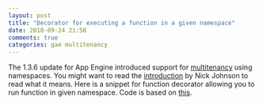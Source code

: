 ```yaml
---
layout: post
title: "Decorator for executing a function in a given namespace"
date: 2010-09-24 21:58
comments: true
categories: gae multitenancy
---
```

The 1.3.6 update for App Engine introduced support for <a href="http://code.google.com/appengine/docs/python/multitenancy/multitenancy.html">multitenancy</a> using namespaces. You might want to read the <a href="http://blog.notdot.net/2010/08/New-in-1-3-6-Namespaces">introduction</a> by Nick Johnson to read what it means. Here is a snippet for function decorator allowing you to run function in given namespace. Code is based on <a href="http://www.reddit.com/r/AppEngine/comments/d2xqv/hey_heres_a_little_one_for_python_run_in/">this</a>.

<script src="http://gist.github.com/593224.js"> </script>